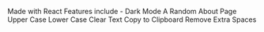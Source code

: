 Made with React
Features include -
  Dark Mode
  A Random About Page
  Upper Case
  Lower Case
  Clear Text
  Copy to Clipboard
  Remove Extra Spaces
